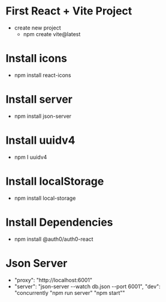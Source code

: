 
# First React + Vite Project
- create new project
    - npm create vite@latest


# Install icons
- npm install react-icons

# Install server
- npm install json-server

# Install uuidv4 
- npm I uuidv4

# Install localStorage
- npm install local-storage

# Install Dependencies
- npm install @auth0/auth0-react

# Json Server 
- "proxy": "http://localhost:6001"
- "server": "json-server --watch db.json --port 6001", "dev": "concurrently \"npm run server\" \"npm start\""







